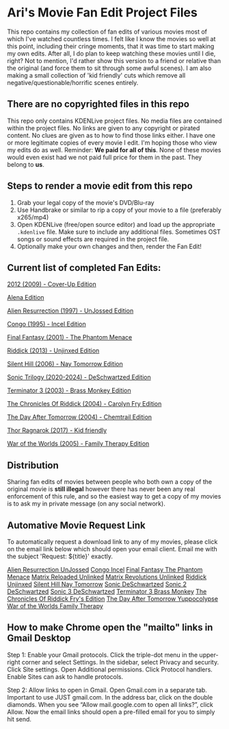 # Ari's Movie Fan Edit Project Files

This repo contains my collection of fan edits of various movies most of which I've watched countless times.
I felt like I know the movies so well at this point, including their cringe moments, that it was time to start making
my own edits. After all, I do plan to keep watching these movies until I die, right? Not to mention, I'd rather show 
this version to a friend or relative than the original (and force them to sit through some awful scenes). 
I am also making a small collection of 'kid friendly' cuts which remove all negative/questionable/horrific scenes entirely. 

## There are no copyrighted files in this repo
This repo only contains KDENLive project files. No media files are contained within the project files. 
No links are given to any copyright or pirated content. No clues are given as to how to find those links either.
I have one or more legitimate copies of every movie I edit. I'm hoping those who view my edits do as well.
Reminder: **We paid for all of this**. 
None of these movies would even exist had we not paid full price for them in the past.
They belong to **us**. 

## Steps to render a movie edit from this repo
1. Grab your legal copy of the movie's DVD/Blu-ray
2. Use Handbrake or similar to rip a copy of your movie to a file (preferably x265/mp4)
3. Open KDENLive (free/open source editor) and load up the appropriate `.kdenlive` file. 
   Make sure to include any additional files. Sometimes OST songs or sound effects are required in the project file.
4. Optionally make your own changes and then, render the Fan Edit!

## Current list of completed Fan Edits:

[2012 (2009) - Cover-Up Edition](FanMixes/2012%20%282009%29%20-%20Cover-Up%20Edition)

[Alena Edition](FanMixes/Alena%20Edition)

[Alien Resurrection (1997) - UnJossed Edition](FanMixes/Alien%20Resurrection%20%281997%29%20-%20UnJossed%20Edition)

[Congo (1995) - Incel Edition](FanMixes/Congo%20%281995%29%20-%20Incel%20Edition)

[Final Fantasy (2001) - The Phantom Menace](FanMixes/Final%20Fantasy%20%282001%29%20-%20The%20Phantom%20Menace)

[Riddick (2013) - Unjinxed Edition](FanMixes/Riddick%20%282013%29%20-%20Unjinxed%20Edition)

[Silent Hill (2006) - Nay Tomorrow Edition](FanMixes/Silent%20Hill%20%282006%29%20-%20Nay%20Tomorrow%20Edition)

[Sonic Trilogy (2020-2024) - DeSchwartzed Edition](FanMixes/Sonic%20Trilogy%20-%20DeSchwartzed)

[Terminator 3 (2003) - Brass Monkey Edition](FanMixes/Terminator%203%20%282003%29%20-%20Brass%20Monkey%20Edition)

[The Chronicles Of Riddick (2004) - Carolyn Fry Edition](FanMixes/The%20Chronicles%20Of%20Riddick%20%282004%29%20-%20Carolyn%20Fry%20Edition)

[The Day After Tomorrow (2004) - Chemtrail Edition](FanMixes/The%20Day%20After%20Tomorrow%20%282004%29%20-%20Chemtrail%20Edition)

[Thor Ragnarok (2017) - Kid friendly](FanMixes/Thor%20Ragnarok%20%282017%29%20-%20Kid%20friendly)

[War of the Worlds (2005) - Family Therapy Edition](FanMixes/War%20of%20the%20Worlds%20%282005%29%20-%20Family%20Therapy%20Edition)

## Distribution

Sharing fan edits of movies between people who both own a copy of the original movie is 
**still illegal** however there has never been any real enforcement of this rule, and so the easiest way
to get a copy of my movies is to ask my in private message (on any social network). 

## Automative Movie Request Link

To automatically request a download link to any of my movies, please click on the email link below 
which should open your email client. Email me with the subject 'Request: ${title}' exactly.

[Alien Resurrection UnJossed](mailto:ari@asu.edu?subject=Request:%20Alien%20Resurrection%20UnJossed)
[Congo Incel](mailto:ari@asu.edu?subject=Request:%20Congo%20Incel)
[Final Fantasy The Phantom Menace](mailto:ari@asu.edu?subject=Request:%20Final%20Fantasy%20The%20Phantom%20Menace)
[Matrix Reloaded Unlinked](mailto:ari@asu.edu?subject=Request:%20Matrix%20Reloaded%20Unlinked)
[Matrix Revolutions Unlinked](mailto:ari@asu.edu?subject=Request:%20Matrix%20Revolutions%20Unlinked)
[Riddick Unjinxed](mailto:ari@asu.edu?subject=Request:%20Riddick%20Unjinxed)
[Silent Hill Nay Tomorrow](mailto:ari@asu.edu?subject=Request:%20Silent%20Hill%20Nay%20Tomorrow)
[Sonic DeSchwartzed](mailto:ari@asu.edu?subject=Request:%20Sonic%20DeSchwartzed)
[Sonic 2 DeSchwartzed](mailto:ari@asu.edu?subject=Request:%20Sonic%202%20DeSchwartzed)
[Sonic 3 DeSchwartzed](mailto:ari@asu.edu?subject=Request:%20Sonic%203%20DeSchwartzed)
[Terminator 3 Brass Monkey](mailto:ari@asu.edu?subject=Request:%20Terminator%203%20Brass%20Monkey)
[The Chronicles Of Riddick Fry's Edition](mailto:ari@asu.edu?subject=Request:%20The%20Chronicles%20Of%20Riddick%20Fry's%20Edition)
[The Day After Tomorrow Yuppocolypse](mailto:ari@asu.edu?subject=Request:%20The%20Day%20After%20Tomorrow%20Yuppocolypse)
[War of the Worlds Family Therapy](mailto:ari@asu.edu?subject=Request:%20War%20of%20the%20Worlds%20Family%20Therapy)

## How to make Chrome open the "mailto" links in Gmail Desktop
Step 1: Enable your Gmail protocols. 
Click the triple-dot menu in the upper-right corner and select Settings. 
In the sidebar, select Privacy and security. 
Click Site settings. 
Open Additional permissions. 
Click Protocol handlers. 
Enable Sites can ask to handle protocols. 


Step 2: Allow links to open in Gmail. 
Open Gmail.com in a separate tab. Important to use JUST gmail.com. 
In the address bar, click on the double diamonds. 
When you see “Allow mail.google.com to open all links?”, click Allow. 
Now the email links should open a pre-filled email for you to simply hit send. 
